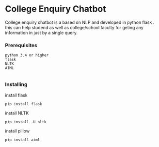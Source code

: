 # College Enquiry Chatbot

College enquiry chatbot is a based on NLP and developed in python flask . this can help studend as well as college/school faculty 
for geting any information in just by a single query.

### Prerequisites

```
python 3.4 or higher
flask
NLTK
AIML


```

### Installing

install flask

```
pip install flask
```

install NLTK

```
pip install -U nltk
```

install pillow

```
pip install aiml
```




